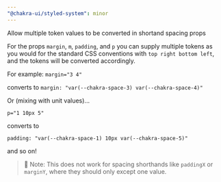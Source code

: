 ```yaml
---
"@chakra-ui/styled-system": minor
---
```


Allow multiple token values to be converted in shortand spacing props

For the props `margin`, `m`, `padding`, and `p` you can supply multiple tokens
as you would for the standard CSS conventions with `top right bottom left`, and
the tokens will be converted accordingly.

For example: `margin="3 4"`

converts to `margin: "var(--chakra-space-3) var(--chakra-space-4)"`

Or (mixing with unit values)...

`p="1 10px 5"`

converts to

`padding: "var(--chakra-space-1) 10px var(--chakra-space-5)"`

and so on!

> 🚨 Note: This does not work for spacing shorthands like `paddingX` or
> `marginY`, where they should only except one value.
